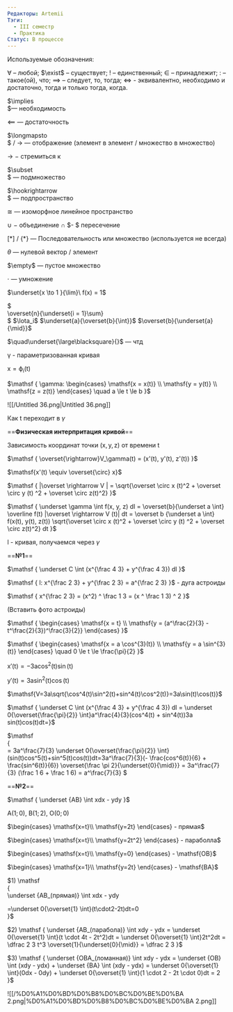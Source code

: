 ```yaml
---
Редакторы: Artemii
Тэги:
  - III семестр
  - Практика
Статус: В процессе
---
```

Используемые обозначения:

$\forall$ – любой; $\exist$ – существует; ! – единственный; $\in$ – принадлежит; : – такое(ой), что; $\implies$ – следует, то, тогда; $\iff$ - эквивалентно, необходимо и достаточно, тогда и только тогда, когда.

$\implies  
$— необходимость

$\impliedby$ — достаточность

$\longmapsto  
$ / $\longrightarrow$ — отображение (элемент в элемент $/$ множество в множество)

$\to$ $-$ стремиться к

$\subset  
$ — подмножество

$\hookrightarrow  
$ — подпространство

$\cong$ — изоморфное линейное пространство

$\cup$ $-$ объединение $\cap$ $- $ пересечение

$[ * ]$ / $\{ * \}$ — Последовательность или множество (используется не всегда)

$\theta$ — нулевой вектор / элемент

$\empty$ — пустое множество

$\cdot$ — умножение

$\underset{x \to 1 }{\lim}\ f(x) = 1$

$  
\overset{n}{\underset{i = 1}\sum}  
$ $\Iota_i$ $\underset{a}{\overset{b}{\int}}$ $\overset{b}{\underset{a}{\mid}}$

$\quad\underset{\large\blacksquare}{}$ — чтд

$\mathsf{\gamma}$ - параметризованная кривая

$\mathsf{x = \phi_i(t)}$

$\mathsf  
{  
\gamma:  
\begin{cases}  
\mathsf{x = x(t)} \\  
\mathsf{y = y(t)} \\  
\mathsf{z = z(t)}  
\end{cases} \quad a \le t \le b  
}$

![[/Untitled 36.png|Untitled 36.png]]

Как $\mathsf t$ переходит в $\gamma$

==**Физическая интерпритация кривой**==

Зависимость координат точки $\mathsf{(x, y, z)}$ от времени $\mathsf{t}$

  

$\mathsf  
{  
\overset{\rightarrow}V_\gamma(t) = (x'(t), y'(t), z'(t))  
}$

$\mathsf{x'(t) \equiv \overset{\circ} x}$

$\mathsf  
{  
|\overset \rightarrow V | = \sqrt{\overset \circ x (t)^2 + \overset \circ y (t) ^2 + \overset \circ z(t)^2}  
}$

  

$\mathsf  
{  
\underset \gamma \int f(x, y, z) dl = \overset{b}{\underset a \int} \overline f(t) |\overset \rightarrow V (t)| dt = \overset b {\underset a \int} f(x(t), y(t), z(t)) \sqrt{\overset \circ x (t)^2 + \overset \circ y (t) ^2 + \overset \circ z(t)^2} dt  
}$

  

$\mathsf{l}$ - кривая, получаемся через $\gamma$

==**№1**==

$\mathsf  
{  
\underset C \int (x^{\frac 4 3} + y^{\frac 4 3}) dl  
}$

$\mathsf  
{  
l: x^{\frac 2 3} + y^{\frac 2 3} = a^{\frac 2 3}  
}$ - дуга астроиды

$\mathsf  
{  
x^{\frac 2 3} = (x^2) ^ \frac 1 3 = (x ^ \frac 1 3) ^ 2  
}$

(Вставить фото астроиды)

  

$\mathsf  
{  
\begin{cases}  
\mathsf{x = t} \\  
\mathsf{y = (a^\frac{2}{3} - t^\frac{2}{3})^\frac{3}{2}}  
\end{cases}  
}$

$\mathsf  
{  
\begin{cases}  
\mathsf{x = a \cos^{3}(t)} \\  
\mathsf{y = a \sin^{3}(t)}  
\end{cases} \quad 0 \le t \le \frac{\pi}{2}  
}$

$\mathsf{x'(t)=-3a\cos^2(t)\sin(t)}$

$\mathsf{y'(t)=3a\sin^2(t)\cos(t)}$

$\mathsf{V=3a\sqrt{\cos^4(t)\sin^2(t)+sin^4(t)\cos^2(t)}=3a\sin(t)\cos(t)}$

$\mathsf  
{  
\underset C \int (x^{\frac 4 3} + y^{\frac 4 3}) dl =  
\underset 0{\overset{\frac{\pi}{2}} \int}a^\frac{4}{3}(cos^4(t) + sin^4(t))3a sin(t)cos(t)dt=}$

$\mathsf  
{  
= 3a^\frac{7}{3} \underset 0{\overset{\frac{\pi}{2}} \int}(sin(t)cos^5(t)+sin^5(t)cos(t))dt=3a^\frac{7}{3}(- \frac{cos^6(t)}{6} + \frac{sin^6(t)}{6}) \overset{\frac \pi 2}{\underset{0}{\mid}}} = 3a^\frac{7}{3} (\frac 1 6 + \frac 1 6) = a^\frac{7}{3} $

  

==**№2**==

$\mathsf  
{  
\underset {AB} \int xdx - ydy  
}$

$\mathsf{A(1;0),~B(1; 2),~O(0; 0)}$

$\begin{cases}  
\mathsf{x=t}\\  
\mathsf{y=2t}  
\end{cases} - прямая$

$\begin{cases}  
\mathsf{x=t}\\  
\mathsf{y=2t^2}  
\end{cases} - параболла$

$\begin{cases}  
\mathsf{x=t}\\  
\mathsf{y=0}  
\end{cases} - \mathsf{OB}$

$\begin{cases}  
\mathsf{x=1}\\  
\mathsf{y=2t}  
\end{cases} - \mathsf{BA}$

  

$1) \mathsf  
{  
\underset {AB_(прямая)} \int xdx - ydy  
  
=\underset 0{\overset{1} \int}(t\cdot2-2t)dt=0  
}$

$2) \mathsf  
{  
\underset {AB_(парабола)} \int xdy - ydx = \underset 0{\overset{1} \int}(t \cdot 4t - 2t^2)dt = \underset 0{\overset{1} \int}2t^2dt = \dfrac 2 3 t^3 \overset{1}{\underset{0}{\mid}} = \dfrac 2 3  
}$

$3) \mathsf  
{  
\underset {OBA_(ломанная)} \int xdy - ydx = \underset {OB} \int (xdy - ydx) + \underset {BA} \int (xdy - ydx) = \underset 0{\overset{1} \int}(0dx - 0dy) + \underset 0{\overset{1} \int}(1 \cdot 2 - 2t \cdot 0)dt = 2  
}$

  

  

  

![[/%D0%A1%D0%BD%D0%B8%D0%BC%D0%BE%D0%BA 2.png|%D0%A1%D0%BD%D0%B8%D0%BC%D0%BE%D0%BA 2.png]]
